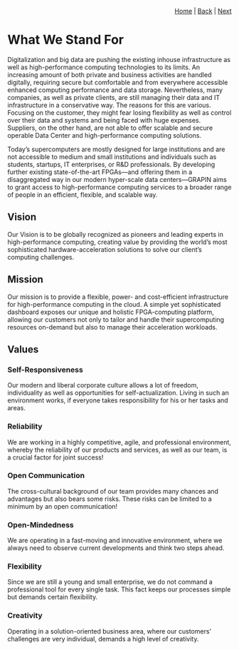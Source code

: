 <p align="right">
<a href="README.md">Home</a> | <a href="tools.md">Back</a> | <a href="who-does-what.md">Next</a>
</p>

# What We Stand For

Digitalization and big data are pushing the existing inhouse infrastructure as well as high-performance computing technologies to its limits. An increasing amount of both private and business activities are handled digitally, requiring secure but comfortable and from everywhere accessible enhanced computing performance and data storage. Nevertheless, many companies, as well as private clients, are still managing their data and IT infrastructure in a conservative way. The reasons for this are various. Focusing on the customer, they might fear losing flexibility as well as control over their data and systems and being faced with huge expenses. Suppliers, on the other hand, are not able to offer scalable and secure operable Data Center and high-performance computing solutions.  

Today’s supercomputers are mostly designed for large institutions and are not accessible to medium and small institutions and individuals such as students, startups, IT enterprises, or R&D professionals. By developing further existing state-of-the-art FPGAs—and offering them in a disaggregated way in our modern hyper-scale data centers—GRAPIN aims to grant access to high-performance computing services to a broader range of people in an efficient, flexible, and scalable way. 

## Vision

Our Vision is to be globally recognized as pioneers and leading experts in high-performance computing, creating value by providing the world’s most sophisticated hardware-acceleration solutions to solve our client’s computing challenges.

## Mission

Our mission is to provide a flexible, power- and cost-efficient infrastructure for high-performance computing in the cloud. A simple yet sophisticated dashboard exposes our unique and holistic FPGA-computing platform, allowing our customers not only to tailor and handle their supercomputing resources on-demand but also to manage their acceleration workloads.

## Values

### Self-Responsiveness

Our modern and liberal corporate culture allows a lot of freedom, individuality as well as opportunities for self-actualization. Living in such an environment works, if everyone takes responsibility for his or her tasks and areas.

### Reliability
We are working in a highly competitive, agile, and professional environment, whereby the reliability of our products and services, as well as our team, is a crucial factor for joint success!

### Open Communication
The cross-cultural background of our team provides many chances and advantages but also bears some risks. These risks can be limited to a minimum by an open communication!

### Open-Mindedness
We are operating in a fast-moving and innovative environment, where we always need to observe current developments and think two steps ahead. 

### Flexibility

Since we are still a young and small enterprise, we do not command a professional tool for every single task. This fact keeps our processes simple but demands certain flexibility.

### Creativity

Operating in a solution-oriented business area, where our customers’ challenges are very individual, demands a high level of creativity. 